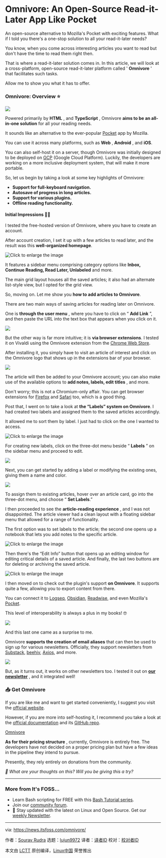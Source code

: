 [#]: subject: "Omnivore: An Open-Source Read-it-Later App Like Pocket"
[#]: via: "https://news.itsfoss.com/omnivore/"
[#]: author: "Sourav Rudra https://news.itsfoss.com/author/sourav/"
[#]: collector: "lujun9972"
[#]: translator: " "
[#]: reviewer: " "
[#]: publisher: " "
[#]: url: " "

Omnivore: An Open-Source Read-it-Later App Like Pocket
======
An open-source alternative to Mozilla's Pocket with exciting features.
What if I told you there's a one-stop solution to all your read-it-later needs?

You know, when you come across interesting articles you want to read but don't have the time to read them right then.

That is where a read-it-later solution comes in. In this article, we will look at a cross-platform, open-source read-it-later platform called ' **Omnivore** ' that facilitates such tasks.

Allow me to show you what it has to offer.

### Omnivore: Overview ⭐

![][1]

Powered primarily by **HTML** , and **TypeScript** , Omnivore **aims to be an all-in-one solution** for all your reading needs.

It sounds like an alternative to the ever-popular [Pocket][2] app by Mozilla.

You can use it across many platforms, such as **Web** , **Android** , and **iOS**.

You can also self-host it on a server, though Omnivore was initially designed to be deployed on [GCP][3] (Google Cloud Platform). Luckily, the developers are working on a more inclusive deployment system, that will make it more portable.

So, let us begin by taking a look at some key highlights of Omnivore:

  * **Support for full-keyboard navigation.**
  * **Autosave of progress in long articles.**
  * **Support for various plugins.**
  * **Offline reading functionality.**



#### Initial Impressions 👨‍💻

I tested the free-hosted version of Omnivore, where you have to create an account.

After account creation, I set it up with a few articles to read later, and the result was this **well-organized homepage**.

![Click to enlarge the image][4]

It features a sidebar menu comprising category options like **Inbox, Continue Reading, Read Later, Unlabeled** and more.

The main grid layout houses all the saved articles; it also had an alternate list-style view, but I opted for the grid view.

So, moving on. Let me show you **how to add articles to Omnivore**.

There are two main ways of saving articles for reading later on Omnivore.

One is **through the user menu** , where you have to click on “ **Add Link** ”, and then paste the URL into the text box that appears when you click on it.

![][5]

But the other way is far more intuitive; it is **via browser extensions**. I tested it on Vivaldi using the Omnivore extension from the [Chrome Web Store][6].

After installing it, you simply have to visit an article of interest and click on the Omnivore logo that shows up in the extensions bar of your browser.

![][7]

The article will then be added to your Omnivore account; you can also make use of the available options to **add notes, labels, edit titles** , and more.

Don't worry; this is not a Chromium-only affair. You can get browser extensions for [Firefox][8] and [Safari][9] too, which is a good thing.

Post that, I went on to take a look at **the “Labels” system on Omnivore**. I had created two labels and assigned them to the saved articles accordingly.

It allowed me to sort them by label. I just had to click on the one I wanted to access.

![Click to enlarge the image][10]

For creating new labels, click on the three-dot menu beside “ **Labels** ” on the sidebar menu and proceed to edit.

![][11]

Next, you can get started by adding a label or modifying the existing ones, giving them a name and color.

![][12]

To assign them to existing articles, hover over an article card, go into the three-dot menu, and choose “ **Set Labels**.”

I then proceeded to see the **article-reading experience** , and I was not disappointed. The article viewer had a clean layout with a floating sidebar menu that allowed for a range of functionality.

The first option was to set labels to the article; the second one opens up a notebook that lets you add notes to the specific article.

![Click to enlarge the image][13]

Then there's the “Edit Info” button that opens up an editing window for editing critical details of a saved article. And finally, the last two buttons are for deleting or archiving the saved article.

![Click to enlarge the image][14]

I then moved on to check out the plugin's support **on Omnivore**. It supports quite a few, allowing you to export content from there.

You can connect it to [Logseq][15], [Obsidian][16], [Readwise][17], and even Mozilla's [Pocket][2].

This level of interoperability is always a plus in my books! 🤓

![][18]

And this last one came as a surprise to me.

Omnivore **supports the creation of email aliases** that can then be used to sign up for various newsletters. Officially, they support newsletters from [Substack][19], [beehiv][20], [Axios][21], and more.

![][22]

But, as it turns out, it works on other newsletters too. I tested it out on **[our newsletter][23]** , and it integrated well!

### 📥 Get Omnivore

If you are like me and want to get started conveniently, I suggest you visit the [official website][24].

However, if you are more into self-hosting it, I recommend you take a look at the [official documentation][25] and its [GitHub repo][26].

[Omnivore][24]

**As for their pricing structure** , currently, Omnivore is entirely free. The developers have not decided on a proper pricing plan but have a few ideas in the pipeline they intend to pursue.

Presently, they rely entirely on donations from the community.

_💬 What are your thoughts on this? Will you be giving this a try?_

* * *

### More from It's FOSS...

  * Learn Bash scripting for FREE with this [Bash Tutorial series][27].
  * Join our [community forum][28].
  * 📩 Stay updated with the latest on Linux and Open Source. Get our [weekly Newsletter][29].



--------------------------------------------------------------------------------

via: https://news.itsfoss.com/omnivore/

作者：[Sourav Rudra][a]
选题：[lujun9972][b]
译者：[译者ID](https://github.com/译者ID)
校对：[校对者ID](https://github.com/校对者ID)

本文由 [LCTT](https://github.com/LCTT/TranslateProject) 原创编译，[Linux中国](https://linux.cn/) 荣誉推出

[a]: https://news.itsfoss.com/author/sourav/
[b]: https://github.com/lujun9972
[1]: https://news.itsfoss.com/content/images/2023/08/Omnivore_1.jpg
[2]: https://getpocket.com/en/?ref=news.itsfoss.com
[3]: https://cloud.google.com/?ref=news.itsfoss.com
[4]: https://news.itsfoss.com/content/images/2023/08/Omnivore_2.jpg
[5]: https://news.itsfoss.com/content/images/2023/08/add-omnivore-link.jpg
[6]: https://chrome.google.com/webstore/detail/omnivore/blkggjdmcfjdbmmmlfcpplkchpeaiiab/?ref=news.itsfoss.com
[7]: https://news.itsfoss.com/content/images/2023/08/Omnivore_4.jpg
[8]: https://addons.mozilla.org/en-US/firefox/addon/omnivore/?ref=news.itsfoss.com
[9]: https://apps.apple.com/us/app/omnivore-read-highlight-share/id1564031042?ref=news.itsfoss.com
[10]: https://news.itsfoss.com/content/images/2023/08/Omnivore_6.jpg
[11]: https://news.itsfoss.com/content/images/2023/08/edit-labels-omnivore.jpg
[12]: https://news.itsfoss.com/content/images/2023/08/label-add-omnivore.jpg
[13]: https://news.itsfoss.com/content/images/2023/08/Omnivore_7.jpg
[14]: https://news.itsfoss.com/content/images/2023/08/Omnivore_8.jpg
[15]: https://logseq.com/?ref=news.itsfoss.com
[16]: https://obsidian.md/?ref=news.itsfoss.com
[17]: https://readwise.io/?ref=news.itsfoss.com
[18]: https://news.itsfoss.com/content/images/2023/08/Omnivore_9.jpg
[19]: https://substack.com/?ref=news.itsfoss.com
[20]: https://www.beehiiv.com/?ref=news.itsfoss.com
[21]: https://www.axios.com/?ref=news.itsfoss.com
[22]: https://news.itsfoss.com/content/images/2023/08/omnivore-email-alias.jpg
[23]: https://itsfoss.com/newsletter/?ref=news.itsfoss.com
[24]: https://omnivore.app/?ref=news.itsfoss.com
[25]: https://docs.omnivore.app/?ref=news.itsfoss.com
[26]: https://github.com/omnivore-app/omnivore?ref=news.itsfoss.com
[27]: https://linuxhandbook.com/tag/bash-beginner/
[28]: https://itsfoss.community/
[29]: https://itsfoss.com/newsletter/
